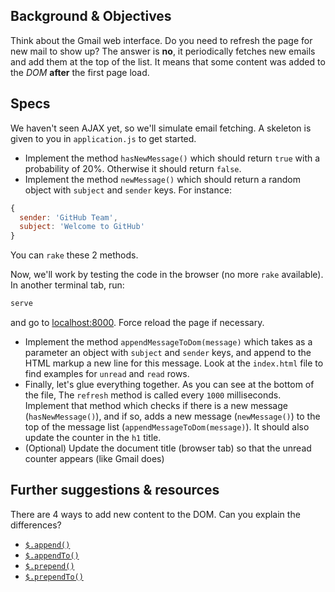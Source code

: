 ## Background & Objectives

Think about the Gmail web interface. Do you need to refresh the page for new mail to show up? The answer is **no**, it periodically fetches new emails and add them at the top of the list. It means that some content was added to the _DOM_ **after** the first page load.

## Specs

We haven't seen AJAX yet, so we'll simulate email fetching. A skeleton is given to you in
`application.js` to get started.

- Implement the method `hasNewMessage()` which should return `true` with a probability of 20%. Otherwise it should return `false`.
- Implement the method `newMessage()` which should return a random object with `subject` and `sender` keys. For instance:

```js
{
  sender: 'GitHub Team',
  subject: 'Welcome to GitHub'
}
```

You can `rake` these 2 methods.

Now, we'll work by testing the code in the browser (no more `rake` available). In another terminal tab, run:

```bash
serve
```

and go to [localhost:8000](http://localhost:8000). Force reload the page if necessary.

- Implement the method `appendMessageToDom(message)` which takes as a parameter an object with `subject` and `sender` keys, and append to the HTML markup a new line for this message. Look at the `index.html` file to find examples for `unread` and `read` rows.
- Finally, let's glue everything together. As you can see at the bottom of the file, The `refresh` method is called every `1000` milliseconds. Implement that method which checks if there is a new message (`hasNewMessage()`), and if so, adds a new message (`newMessage()`) to the top of the message list (`appendMessageToDom(message)`). It should also update the counter in the `h1` title.
- (Optional) Update the document title (browser tab) so that the unread counter appears (like Gmail does)

## Further suggestions & resources

There are 4 ways to add new content to the DOM. Can you explain the differences?

- [`$.append()`](http://api.jquery.com/append/)
- [`$.appendTo()`](http://api.jquery.com/appendTo/)
- [`$.prepend()`](http://api.jquery.com/prepend/)
- [`$.prependTo()`](http://api.jquery.com/prependTo/)

